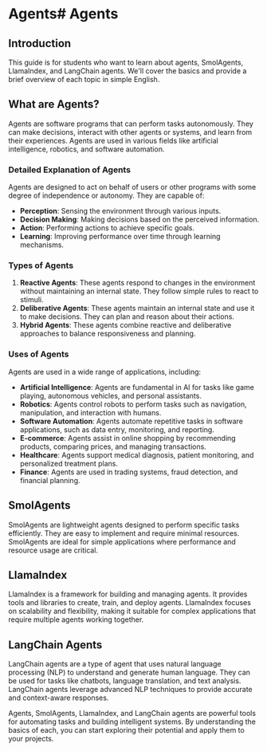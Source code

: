 # Agents# Agents

## Introduction
This guide is for students who want to learn about agents, SmolAgents, LlamaIndex, and LangChain agents. We'll cover the basics and provide a brief overview of each topic in simple English.

## What are Agents?
Agents are software programs that can perform tasks autonomously. They can make decisions, interact with other agents or systems, and learn from their experiences. Agents are used in various fields like artificial intelligence, robotics, and software automation.

### Detailed Explanation of Agents
Agents are designed to act on behalf of users or other programs with some degree of independence or autonomy. They are capable of:
- **Perception**: Sensing the environment through various inputs.
- **Decision Making**: Making decisions based on the perceived information.
- **Action**: Performing actions to achieve specific goals.
- **Learning**: Improving performance over time through learning mechanisms.

### Types of Agents
1. **Reactive Agents**: These agents respond to changes in the environment without maintaining an internal state. They follow simple rules to react to stimuli.
2. **Deliberative Agents**: These agents maintain an internal state and use it to make decisions. They can plan and reason about their actions.
3. **Hybrid Agents**: These agents combine reactive and deliberative approaches to balance responsiveness and planning.

### Uses of Agents
Agents are used in a wide range of applications, including:
- **Artificial Intelligence**: Agents are fundamental in AI for tasks like game playing, autonomous vehicles, and personal assistants.
- **Robotics**: Agents control robots to perform tasks such as navigation, manipulation, and interaction with humans.
- **Software Automation**: Agents automate repetitive tasks in software applications, such as data entry, monitoring, and reporting.
- **E-commerce**: Agents assist in online shopping by recommending products, comparing prices, and managing transactions.
- **Healthcare**: Agents support medical diagnosis, patient monitoring, and personalized treatment plans.
- **Finance**: Agents are used in trading systems, fraud detection, and financial planning.

## SmolAgents
SmolAgents are lightweight agents designed to perform specific tasks efficiently. They are easy to implement and require minimal resources. SmolAgents are ideal for simple applications where performance and resource usage are critical.

## LlamaIndex
LlamaIndex is a framework for building and managing agents. It provides tools and libraries to create, train, and deploy agents. LlamaIndex focuses on scalability and flexibility, making it suitable for complex applications that require multiple agents working together.

## LangChain Agents
LangChain agents are a type of agent that uses natural language processing (NLP) to understand and generate human language. They can be used for tasks like chatbots, language translation, and text analysis. LangChain agents leverage advanced NLP techniques to provide accurate and context-aware responses.



Agents, SmolAgents, LlamaIndex, and LangChain agents are powerful tools for automating tasks and building intelligent systems. By understanding the basics of each, you can start exploring their potential and apply them to your projects.